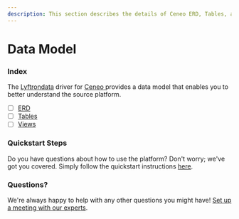 ```yaml
---
description: This section describes the details of Ceneo ERD, Tables, and Views.
---
```


# Data Model

### Index

The  [Lyftrondata](https://www.lyftrondata.com/) driver for [Ceneo](https://www.lyftrondata.com/integration/ceneo/)[ ](https://www.lyftrondata.com/integration/ceneo/)provides a data model that enables you to better understand the source platform.

* [ ] [ERD](../../../marketing-analytics/ceneo/data-model/erd.md)
* [ ] [Tables](../../../marketing-analytics/ceneo/data-model/tables.md)
* [ ] [Views](../../../marketing-analytics/ceneo/data-model/views.md)

### Quickstart Steps

Do you have questions about how to use the platform? Don't worry; we've got you covered. Simply follow the quickstart instructions [here](../../../../quickstart-steps.md).

### Questions? <a href="#questions" id="questions"></a>

We're always happy to help with any other questions you might have! [Set up a meeting with our experts](https://www.lyftrondata.com/book-a-meeting/).

